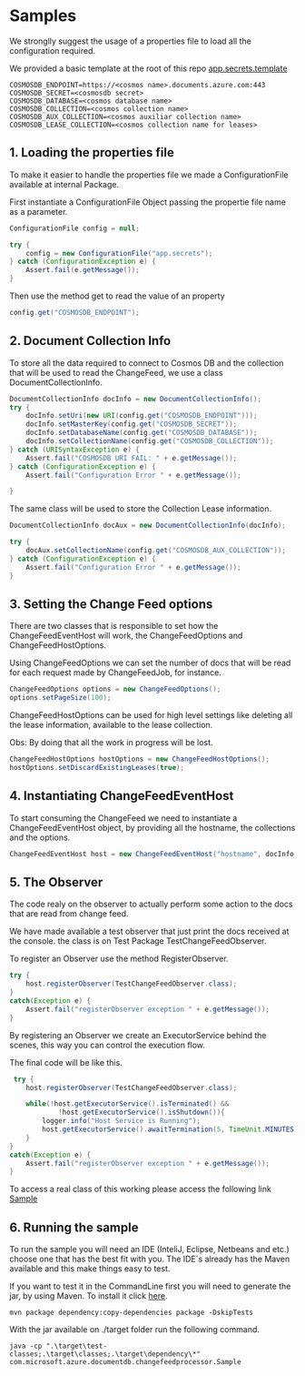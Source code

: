 # Samples

We stronglly suggest the usage of a properties file to load all the configuration required.

We provided a basic template at the root of this repo [app.secrets.template](./app.secrets.template)

``` Properties
COSMOSDB_ENDPOINT=https://<cosmos name>.documents.azure.com:443
COSMOSDB_SECRET=<cosmosdb secret>
COSMOSDB_DATABASE=<cosmos database name>
COSMOSDB_COLLECTION=<cosmos collection name>
COSMOSDB_AUX_COLLECTION=<cosmos auxiliar collection name>
COSMOSDB_LEASE_COLLECTION=<cosmos collection name for leases>
```

## 1. Loading the properties file

To make it easier to handle the properties file we made a ConfigurationFile available at internal Package.

First instantiate a ConfigurationFile Object passing the propertie file name as a parameter.

``` JAVA
ConfigurationFile config = null;

try {
    config = new ConfigurationFile("app.secrets");
} catch (ConfigurationException e) {
    Assert.fail(e.getMessage());
}
```

Then use the method get to read the value of an property

``` JAVA
config.get("COSMOSDB_ENDPOINT");
```

## 2. Document Collection Info

To store all the data required to connect to Cosmos DB and the collection that will be used to read the ChangeFeed, we use a class DocumentCollectionInfo.

``` JAVA
DocumentCollectionInfo docInfo = new DocumentCollectionInfo();
try {
    docInfo.setUri(new URI(config.get("COSMOSDB_ENDPOINT")));
    docInfo.setMasterKey(config.get("COSMOSDB_SECRET"));
    docInfo.setDatabaseName(config.get("COSMOSDB_DATABASE"));
    docInfo.setCollectionName(config.get("COSMOSDB_COLLECTION"));
} catch (URISyntaxException e) {
    Assert.fail("COSMOSDB URI FAIL: " + e.getMessage());
} catch (ConfigurationException e) {
    Assert.fail("Configuration Error " + e.getMessage());

}
```

The same class will be used to store the Collection Lease information.

``` JAVA
DocumentCollectionInfo docAux = new DocumentCollectionInfo(docInfo);

try {
    docAux.setCollectionName(config.get("COSMOSDB_AUX_COLLECTION"));
} catch (ConfigurationException e) {
    Assert.fail("Configuration Error " + e.getMessage());
}

```

## 3. Setting the Change Feed options

There are two classes that is responsible to set how the ChangeFeedEventHost will work, the ChangeFeedOptions and ChangeFeedHostOptions.

Using ChangeFeedOptions we can set the number of docs that will be read for each request made by ChangeFeedJob, for instance.

``` JAVA
ChangeFeedOptions options = new ChangeFeedOptions();
options.setPageSize(100);
```

ChangeFeedHostOptions can be used for high level settings like deleting all the lease information, available to the lease collection.

Obs: By doing that all the work in progress will be lost.

``` JAVA
ChangeFeedHostOptions hostOptions = new ChangeFeedHostOptions();
hostOptions.setDiscardExistingLeases(true);
```

## 4. Instantiating ChangeFeedEventHost

To start consuming the ChangeFeed we need to instantiate a ChangeFeedEventHost object, by providing all the hostname, the collections and the options.

``` JAVA
ChangeFeedEventHost host = new ChangeFeedEventHost("hostname", docInfo, docAux, options, hostOptions );
```

## 5. The Observer

The code realy on the observer to actually perform some action to the docs that are read from change feed.

We have made available a test observer that just print the docs received at the console. the class is on Test Package TestChangeFeedObserver.

To register an Observer use the method RegisterObserver.

``` JAVA
try {
    host.registerObserver(TestChangeFeedObserver.class);
}
catch(Exception e) {
    Assert.fail("registerObserver exception " + e.getMessage());
}
```

By registering an Observer we create an ExecutorService behind the scenes, this way you can control the execution flow.

The final code will be like this.

```JAVA
 try {
    host.registerObserver(TestChangeFeedObserver.class);

    while(!host.getExecutorService().isTerminated() &&
            !host.getExecutorService().isShutdown()){
        logger.info("Host Service is Running");
        host.getExecutorService().awaitTermination(5, TimeUnit.MINUTES);
    }
}
catch(Exception e) {
    Assert.fail("registerObserver exception " + e.getMessage());
}
```

To access a real class of this working please access the following link [Sample](../src/test/com/microsoft/azure/documentdb/changefeedprocessor/Sample.java)

## 6. Running the sample

To run the sample you will need an IDE (InteliJ, Eclipse, Netbeans and etc.) choose one that has the best fit with you. The IDE´s already has the Maven available and this make things easy to test.

If you want to test it in the CommandLine first you will need to generate the jar, by using Maven. To install it click [here](https://maven.apache.org/install.html).

```CMD
mvn package dependency:copy-dependencies package -DskipTests
```

With the jar available on ./target folder run the following command.

```CMD
java -cp ".\target\test-classes;.\target\classes;.\target\dependency\*" com.microsoft.azure.documentdb.changefeedprocessor.Sample
```
